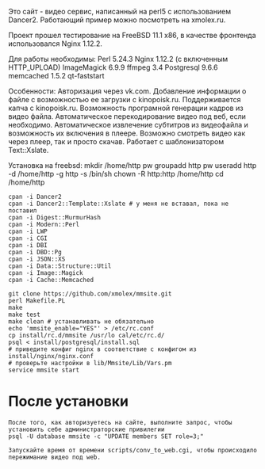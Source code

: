 Это сайт - видео сервис, написанный на perl5 с использованием Dancer2.
Работающий пример можно посмотреть на xmolex.ru.

Проект прошел тестирование на FreeBSD 11.1 x86, в качестве фронтенда использовался Nginx 1.12.2.

Для работы необходимы:
    Perl 5.24.3
    Nginx 1.12.2 (c включенным HTTP_UPLOAD)
    ImageMagick 6.9.9
    ffmpeg 3.4
    Postgresql 9.6.6
    memcached 1.5.2
    qt-faststart

Особенности:
    Авторизация через vk.com.
    Добавление информации о файле с возможностью ее загрузки с kinopoisk.ru. Поддерживается капча с kinopoisk.ru.
    Возможность програмной генерации кадров из видео файла.
    Автоматическое перекодирование видео под веб, если необходимо.
    Автоматическое извлечение субтитров из видеофайла и возможность их включения в плеере.
    Возможно смотреть видео как через плеер, так и просто скачав.
    Работает с шаблонизатором Text::Xslate.
    
Установка на freebsd:
    mkdir /home/http
    pw groupadd http
    pw useradd http -d /home/http -g http -s /bin/sh
    chown -R http:http /home/http
    cd /home/http
    
    cpan -i Dancer2
    cpan -i Dancer2::Template::Xslate # у меня не вставал, пока не поставил 
    cpan -i Digest::MurmurHash
    cpan -i Modern::Perl
    cpan -i LWP
    cpan -i CGI
    cpan -i DBI
    cpan -i DBD::Pg
    cpan -i JSON::XS
    cpan -i Data::Structure::Util
    cpan -i Image::Magick
    cpan -i Cache::Memcached
    
    git clone https://github.com/xmolex/mmsite.git
    perl Makefile.PL
    make
    make test
    make clean # устанавливать не обязательно
    echo 'mmsite_enable="YES"' > /etc/rc.conf
    cp install/rc.d/mmsite /usr/lo cal/etc/rc.d/
    psql < install/postgresql/install.sql
    # приведите конфиг nginx в соответствие с конфигом из install/nginx/nginx.conf
    # проверьте настройки в lib/Mmsite/Lib/Vars.pm
    service mmsite start
    
# После установки
    После того, как авторизуетесь на сайте, выполните запрос, чтобы установить себе администраторские привилегии
    psql -U database mmsite -c "UPDATE members SET role=3;"
    
    Запускайте время от времени scripts/conv_to_web.cgi, чтобы происходило пережимание видео под web.
    
    